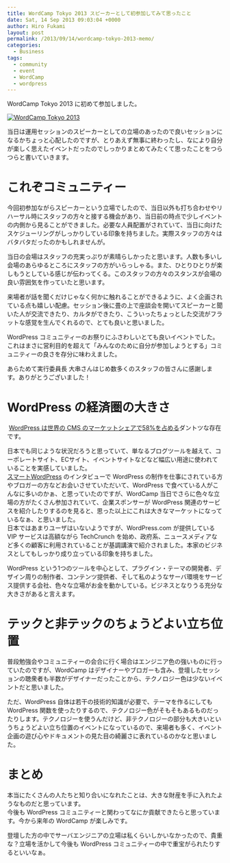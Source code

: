 ```yaml
---
title: WordCamp Tokyo 2013 スピーカーとして初参加してみて思ったこと
date: Sat, 14 Sep 2013 09:03:04 +0000
author: Hiro Fukami
layout: post
permalink: /2013/09/14/wordcamp-tokyo-2013-memo/
categories:
  - Business
tags:
  - community
  - event
  - WordCamp
  - wordpress
---
```

WordCamp Tokyo 2013 に初めて参加しました。

<a href="http://2013.tokyo.wordcamp.org/" target="_blank"><img alt="WordCamp Tokyo 2013" src="http://2013.tokyo.wordcamp.org/files/2013/07/wctokyo2013_size250_250.jpg?w=830" data-recalc-dims="1" /></a>

当日は運用セッションのスピーカーとしての立場のあったので良いセッションになるかちょっと心配したのですが、とりあえず無事に終わったし、なにより自分が楽しく思えたイベントだったのでしっかりまとめてみたくて思ったことをつらつらと書いていきます。

# これぞコミュニティー

今回初参加ながらスピーカーという立場でしたので、当日以外も打ち合わせやリハーサル時にスタッフの方々と接する機会があり、当日前の時点で少しイベントの内側から見ることができました。必要な人員配置がされていて、当日に向けたスケジューリングがしっかりしている印象を持ちました。実際スタッフの方々はバタバタだったのかもしれませんが。

当日の会場はスタッフの充実っぷりが素晴らしかったと思います。人数も多いし会場のあらゆるところにスタッフの方がいらっしゃる。また、ひとりひとりが楽しもうとしている感じが伝わってくる。このスタッフの方々のスタンスが会場の良い雰囲気を作っていたと思います。

来場者が話を聞くだけじゃなく何かに触れることができるように、よく企画されている点も嬉しい配慮。セッション後に畳の上で座談会を開いてスピーカーと聞いた人が交流できたり、カルタができたり、こういったちょっとした交流がフラットな感覚を生んでくれるので、とても良いと思いました。

WordPress コミュニティーのお祭りにふさわしいとても良いイベントでした。これはまさに営利目的を超えて「みんなのために自分が参加しようとする」コミュニティーの良さを存分に味わえました。

あらためて実行委員長 大串さんはじめ数多くのスタッフの皆さんに感謝します。ありがとうございました！

# WordPress の経済圏の大きさ

<img alt="" src="http://royal.pingdom.com/wp-content/uploads/2013/05/pingdom-cms-top-100-blogs-large.png?w=830" data-recalc-dims="1" />  
<a href="http://w3techs.com/" target="_blank">WordPress は世界の CMS のマーケットシェアで58%を占める</a>ダントツな存在です。  
<!--more-->

  
日本でも同じような状況だろうと思っていて、単なるブログツールを越えて、コーポレートサイト、ECサイト、イベントサイトなどなど幅広い用途に使われていることを実感していました。  
<a href="http://www.shakesoul.net/smartwordpress" target="_blank">スマートWordPress</a> のインタビューで WordPress の制作を仕事にされている方やブロガーの方などお会いさせていただいて、WordPress で食べている人がこんなに多いのかぁ、と思っていたのですが、WordCamp 当日でさらに色々な立場の方がたくさん参加されていて、企業スポンサーが WordPress 関連のサービスを紹介したりするのを見ると、思った以上にこれは大きなマーケットになっているなぁ、と思いました。  
日本ではあまりユーザはいないようですが、WordPress.com が提供している VIP サービスは高額ながら TechCrunch を始め、政府系、ニュースメディアなど多くの顧客に利用されていることが基調講演で紹介されました。本家のビジネスとしてもしっかり成り立っている印象を持ちました。

WordPress という1つのツールを中心として、プラグイン・テーマの開発者、デザイン周りの制作者、コンテンツ提供者、そして私のようなサーバ環境をサービス提供する会社、色々な立場がお金を動かしている。ビジネスとなりうる充分な大きさがあると言えます。

# テックと非テックのちょうどよい立ち位置

普段勉強会やコミュニティーの会合に行く場合はエンジニア色の強いものに行っていたのですが、WordCamp はデザイナーやブロガーも含み、登壇したセッションの聴衆者も半数がデザイナーだったことから、テクノロジー色は少ないイベントだと思いました。

ただ、WordPress 自体は若干の技術的知識が必要で、テーマを作るにしても WordPress 関数を使ったりするので、テクノロジー色がそもそもあるものだったりします。テクノロジーを使うんだけど、非テクノロジーの部分も大きいというちょうどよい立ち位置のイベントになっているので、来場者も多く、イベント企画の遊び心やドキュメントの見た目の綺麗さに表れているのかなと思いました。

# まとめ

本当にたくさんの人たちと知り合いになれたことは、大きな財産を手に入れたようなものだと思っています。  
今後も WordPress コミュニティーと関わってなにか貢献できたらと思っています。今から来年の WordCamp が楽しみです。

登壇した方の中でサーバエンジニアの立場は私くらいしかいなかったので、貴重な？立場を活かして今後も WordPress コミュニティーの中で重宝がられたりするといいなぁ。